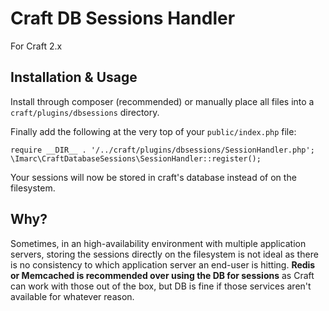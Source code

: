 # Craft DB Sessions Handler

For Craft 2.x

## Installation & Usage

Install through composer (recommended) or manually place all files into a `craft/plugins/dbsessions` directory.

Finally add the following at the very top of your `public/index.php` file:

    require __DIR__ . '/../craft/plugins/dbsessions/SessionHandler.php';
    \Imarc\CraftDatabaseSessions\SessionHandler::register();

Your sessions will now be stored in craft's database instead of on the filesystem.

## Why?

Sometimes, in an high-availability environment with multiple application servers, storing the sessions 
directly on the filesystem is not ideal as there is no consistency to which application server
an end-user is hitting. **Redis or Memcached is recommended over using the DB for sessions** as Craft can 
work with those out of the box, but DB is fine if those services aren't available for whatever reason.
